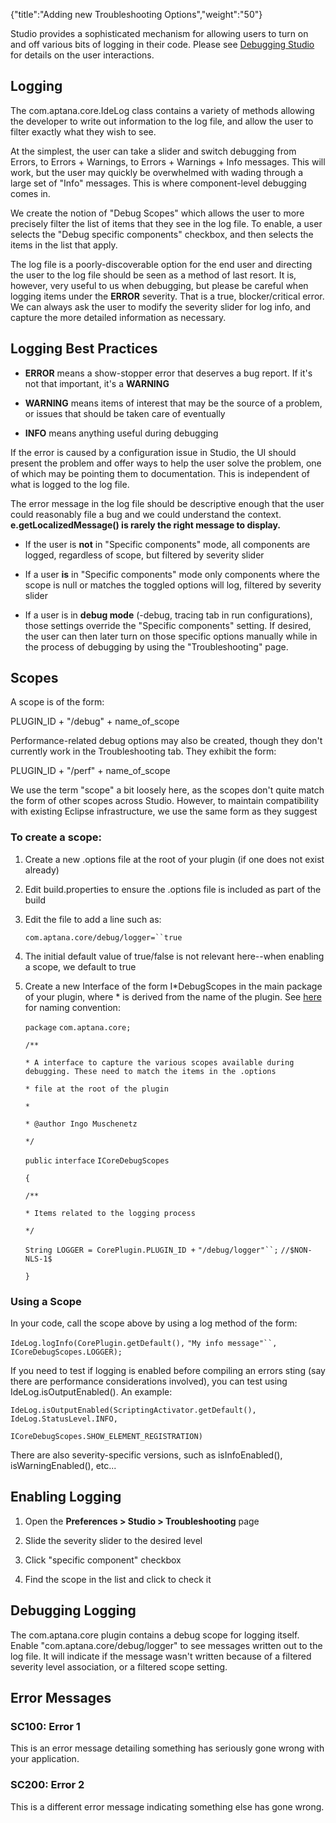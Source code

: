 {"title":"Adding new Troubleshooting Options","weight":"50"}

Studio provides a sophisticated mechanism for allowing users to turn on and off various bits of logging in their code. Please see [Debugging Studio](/docs/appc/Axway_Appcelerator_Studio/Axway_Appcelerator_Studio_Guide/Studio_Troubleshooting/Debugging_Studio/) for details on the user interactions.

## Logging

The com.aptana.core.IdeLog class contains a variety of methods allowing the developer to write out information to the log file, and allow the user to filter exactly what they wish to see.

At the simplest, the user can take a slider and switch debugging from Errors, to Errors + Warnings, to Errors + Warnings + Info messages. This will work, but the user may quickly be overwhelmed with wading through a large set of "Info" messages. This is where component-level debugging comes in.

We create the notion of "Debug Scopes" which allows the user to more precisely filter the list of items that they see in the log file. To enable, a user selects the "Debug specific components" checkbox, and then selects the items in the list that apply.

The log file is a poorly-discoverable option for the end user and directing the user to the log file should be seen as a method of last resort. It is, however, very useful to us when debugging, but please be careful when logging items under the **ERROR** severity. That is a true, blocker/critical error. We can always ask the user to modify the severity slider for log info, and capture the more detailed information as necessary.

## Logging Best Practices

* **ERROR** means a show-stopper error that deserves a bug report. If it's not that important, it's a **WARNING**

* **WARNING** means items of interest that may be the source of a problem, or issues that should be taken care of eventually

* **INFO** means anything useful during debugging

If the error is caused by a configuration issue in Studio, the UI should present the problem and offer ways to help the user solve the problem, one of which may be pointing them to documentation. This is independent of what is logged to the log file.

The error message in the log file should be descriptive enough that the user could reasonably file a bug and we could understand the context. **e.getLocalizedMessage() is rarely the right message to display.**

* If the user is **not** in "Specific components" mode, all components are logged, regardless of scope, but filtered by severity slider

* If a user **is** in "Specific components" mode only components where the scope is null or matches the toggled options will log, filtered by severity slider

* If a user is in **debug mode** (-debug, tracing tab in run configurations), those settings override the "Specific components" setting. If desired, the user can then later turn on those specific options manually while in the process of debugging by using the "Troubleshooting" page.

## Scopes

A scope is of the form:

PLUGIN\_ID + "/debug" + name\_of\_scope

Performance-related debug options may also be created, though they don't currently work in the Troubleshooting tab. They exhibit the form:

PLUGIN\_ID + "/perf" + name\_of\_scope

We use the term "scope" a bit loosely here, as the scopes don't quite match the form of other scopes across Studio. However, to maintain compatibility with existing Eclipse infrastructure, we use the same form as they suggest

### To create a scope:

1. Create a new .options file at the root of your plugin (if one does not exist already)

2. Edit build.properties to ensure the .options file is included as part of the build

3. Edit the file to add a line such as:

    `com.aptana.core/debug/logger=``true`

4. The initial default value of true/false is not relevant here--when enabling a scope, we default to true

5. Create a new Interface of the form I\*DebugScopes in the main package of your plugin, where \* is derived from the name of the plugin. See [here](/docs/appc/Axway_Appcelerator_Studio/Axway_Appcelerator_Studio_Guide/SDK/Source_Code_Conventions/) for naming convention:

    `package` `com.aptana.core;`

    `/**`

    `* A interface to capture the various scopes available during debugging. These need to match the items in the .options`

    `* file at the root of the plugin`

    `*`

    `* @author Ingo Muschenetz`

    `*/`

    `public`  `interface` `ICoreDebugScopes`

    `{`

    `/**`

    `* Items related to the logging process`

    `*/`

    `String LOGGER = CorePlugin.PLUGIN_ID +` `"/debug/logger"``;` `//$NON-NLS-1$`

    `}`

### Using a Scope

In your code, call the scope above by using a log method of the form:

`IdeLog.logInfo(CorePlugin.getDefault(),` `"My info message"``, ICoreDebugScopes.LOGGER);`

If you need to test if logging is enabled before compiling an errors sting (say there are performance considerations involved), you can test using IdeLog.isOutputEnabled(). An example:

`IdeLog.isOutputEnabled(ScriptingActivator.getDefault(), IdeLog.StatusLevel.INFO,`

`ICoreDebugScopes.SHOW_ELEMENT_REGISTRATION)`

There are also severity-specific versions, such as isInfoEnabled(), isWarningEnabled(), etc...

## Enabling Logging

1. Open the **Preferences > Studio > Troubleshooting** page

2. Slide the severity slider to the desired level

3. Click "specific component" checkbox

4. Find the scope in the list and click to check it

## Debugging Logging

The com.aptana.core plugin contains a debug scope for logging itself. Enable "com.aptana.core/debug/logger" to see messages written out to the log file. It will indicate if the message wasn't written because of a filtered severity level association, or a filtered scope setting.

## Error Messages

### SC100: Error 1

This is an error message detailing something has seriously gone wrong with your application.

### SC200: Error 2

This is a different error message indicating something else has gone wrong.
